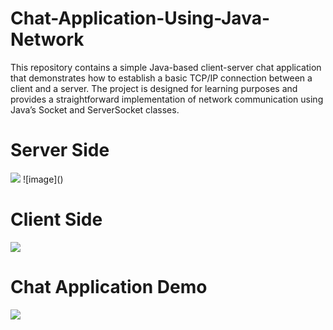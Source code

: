# Chat-Application-Using-Java-Network
This repository contains a simple Java-based client-server chat application that demonstrates how to establish a basic TCP/IP connection between a client and a server. The project is designed for learning purposes and provides a straightforward implementation of network communication using Java’s Socket and ServerSocket classes.
<h1>Server Side</h1>
<img src="https://github.com/user-attachments/assets/df25dd0e-7965-46bd-a210-0e70a8caeddf">
![image]()
<h1>Client Side</h1>
<img src="https://github.com/user-attachments/assets/bd54fd17-3c33-4296-b89a-42186482fb68">
<h1>Chat Application Demo</h1>
<img src="https://github.com/user-attachments/assets/805e62a6-f457-4865-be0a-3613aa46a6f1">

